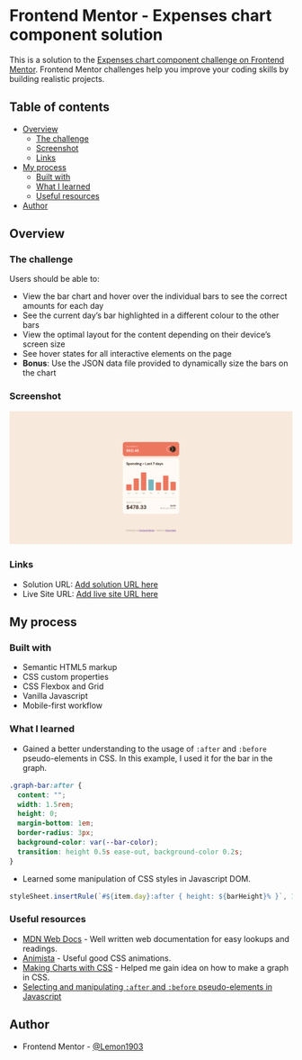 # Frontend Mentor - Expenses chart component solution

This is a solution to the [Expenses chart component challenge on Frontend Mentor](https://www.frontendmentor.io/challenges/expenses-chart-component-e7yJBUdjwt). Frontend Mentor challenges help you improve your coding skills by building realistic projects.

## Table of contents

- [Overview](#overview)
  - [The challenge](#the-challenge)
  - [Screenshot](#screenshot)
  - [Links](#links)
- [My process](#my-process)
  - [Built with](#built-with)
  - [What I learned](#what-i-learned)
  - [Useful resources](#useful-resources)
- [Author](#author)

## Overview

### The challenge

Users should be able to:

- View the bar chart and hover over the individual bars to see the correct amounts for each day
- See the current day’s bar highlighted in a different colour to the other bars
- View the optimal layout for the content depending on their device’s screen size
- See hover states for all interactive elements on the page
- **Bonus**: Use the JSON data file provided to dynamically size the bars on the chart

### Screenshot

![](./images/screenshot.png)

### Links

- Solution URL: [Add solution URL here](https://your-solution-url.com)
- Live Site URL: [Add live site URL here](https://your-live-site-url.com)

## My process

### Built with

- Semantic HTML5 markup
- CSS custom properties
- CSS Flexbox and Grid
- Vanilla Javascript
- Mobile-first workflow

### What I learned

- Gained a better understanding to the usage of `:after` and `:before` pseudo-elements in CSS. In this example, I used it for the bar in the graph.

```css
.graph-bar:after {
  content: "";
  width: 1.5rem;
  height: 0;
  margin-bottom: 1em;
  border-radius: 3px;
  background-color: var(--bar-color);
  transition: height 0.5s ease-out, background-color 0.2s;
}
```

- Learned some manipulation of CSS styles in Javascript DOM.

```javascript
styleSheet.insertRule(`#${item.day}:after { height: ${barHeight}% }`, 1);
```

### Useful resources

- [MDN Web Docs](https://developer.mozilla.org/en-US/) - Well written web documentation for easy lookups and readings.
- [Animista](https://animista.net/) - Useful good CSS animations.
- [Making Charts with CSS](https://css-tricks.com/making-charts-with-css/) - Helped me gain idea on how to make a graph in CSS.
- [Selecting and manipulating `:after` and `:before` pseudo-elements in Javascript](https://stackoverflow.com/questions/5041494/selecting-and-manipulating-css-pseudo-elements-such-as-before-and-after-usin)

## Author

- Frontend Mentor - [@Lemon1903](https://www.frontendmentor.io/profile/Lemon1903)
